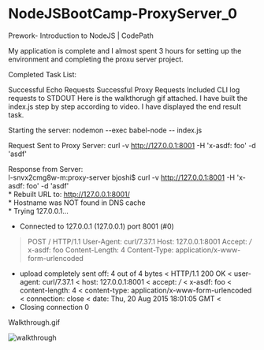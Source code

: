 # NodeJSBootCamp-ProxyServer_0
Prework- Introduction to NodeJS | CodePath 

My application is complete and I almost spent 3 hours for setting up the environment and completing the proxu server project.

Completed Task List:

Successful Echo Requests
Successful Proxy Requests
Included CLI
log requests to STDOUT
Here is the walkthorugh gif attached. I have built the index.js step by step according to video. I have displayed the end result task.

Starting the server:
 nodemon --exec babel-node -- index.js

Request Sent to Proxy Server:
curl -v http://127.0.0.1:8001 -H 'x-asdf: foo' -d 'asdf'

Response from Server:
<br>l-snvx2cmg8w-m:proxy-server bjoshi$ curl -v http://127.0.0.1:8001 -H 'x-asdf: foo' -d 'asdf'
<br>* Rebuilt URL to: http://127.0.0.1:8001/
<br>* Hostname was NOT found in DNS cache
<br>*   Trying 127.0.0.1...
* Connected to 127.0.0.1 (127.0.0.1) port 8001 (#0)
> POST / HTTP/1.1
> User-Agent: curl/7.37.1
> Host: 127.0.0.1:8001
> Accept: */*
> x-asdf: foo
> Content-Length: 4
> Content-Type: application/x-www-form-urlencoded
> 
* upload completely sent off: 4 out of 4 bytes
< HTTP/1.1 200 OK
< user-agent: curl/7.37.1
< host: 127.0.0.1:8001
< accept: */*
< x-asdf: foo
< content-length: 4
< content-type: application/x-www-form-urlencoded
< connection: close
< date: Thu, 20 Aug 2015 18:01:05 GMT
< 
* Closing connection 0

Walkthrough.gif

![walkthrough](https://cloud.githubusercontent.com/assets/5514807/9391072/b71136ea-4729-11e5-8396-2671f494a083.gif)
